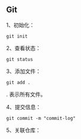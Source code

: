 ## Git ##

1、初始化：

```
git init
```

2、查看状态：

```
git status
```

3、添加文件：

```
git add .
```

. 表示所有文件。

4、提交信息：

```
git commit -m "commit-log"
```

5、关联仓库：